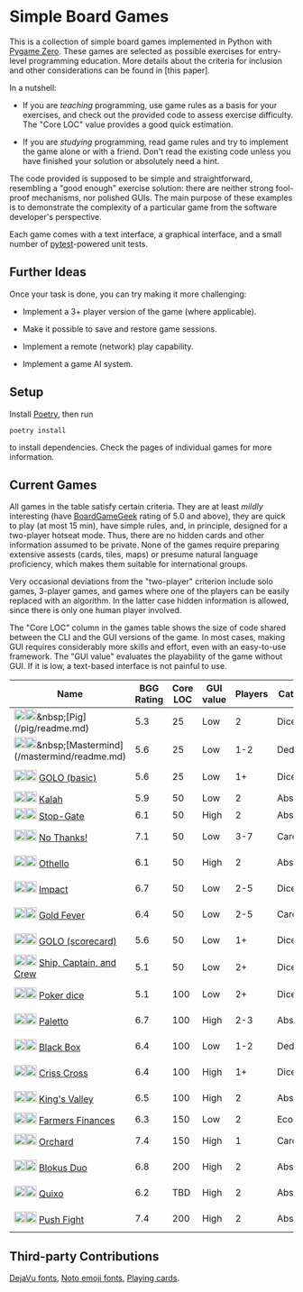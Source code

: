# Simple Board Games

This is a collection of simple board games implemented in Python with [Pygame Zero](https://pygame-zero.readthedocs.io/en/stable/). These games are selected as possible exercises for entry-level programming education. More details about the criteria for inclusion and other considerations can be found in [this paper].

In a nutshell:

- If you are _teaching_ programming, use game rules as a basis for your exercises, and check out the provided code to assess exercise difficulty. The "Core LOC" value provides a good quick estimation.

- If you are _studying_ programming, read game rules and try to implement the game alone or with a friend. Don't read the existing code unless you have finished your solution or absolutely need a hint.

The code provided is supposed to be simple and straightforward, resembling a "good enough" exercise solution: there are neither strong fool-proof mechanisms, nor polished GUIs. The main purpose of these examples is to demonstrate the complexity of a particular game from the software developer's perspective.

Each game comes with a text interface, a graphical interface, and a small number of [pytest](https://pytest.org/)-powered unit tests.

## Further Ideas

Once your task is done, you can try making it more challenging:

- Implement a 3+ player version of the game (where applicable).

- Make it possible to save and restore game sessions.

- Implement a remote (network) play capability.

- Implement a game AI system.

## Setup

Install [Poetry](https://python-poetry.org), then run

```shell
poetry install
```

to install dependencies. Check the pages of individual games for more information.

## Current Games

All games in the table satisfy certain criteria. They are at least _mildly_ interesting (have [BoardGameGeek](https://boardgamegeek.com) rating of 5.0 and above), they are quick to play (at most 15 min), have simple rules, and, in principle, designed for a two-player hotseat mode. Thus, there are no hidden cards and other information assumed to be private. None of the games require preparing extensive assests (cards, tiles, maps) or presume natural language proficiency, which makes them suitable for international groups.

Very occasional deviations from the "two-player" criterion include solo games, 3-player games, and games where one of the players can be easily replaced with an algorithm. In the latter case hidden information is allowed, since there is only one human player involved.

The "Core LOC" column in the games table shows the size of code shared between the CLI and the GUI versions of the game. In most cases, making GUI requires considerably more skills and effort, even with an easy-to-use framework. The "GUI value" evaluates the playability of the game without GUI. If it is low, a text-based interface is not painful to use.

<!--GAMES_TABLE-->
|Name|BGG Rating|Core LOC|GUI value|Players|Category|Topics|
|---|---|---|---|---|---|---|
|[<img src=https://cf.geekdo-static.com/icons/favicon2.ico width=20>](https://boardgamegeek.com/boardgame/161130/pig)[<img src="https://upload.wikimedia.org/wikipedia/commons/5/5a/Wikipedia's_W.svg" width=20>](https://en.wikipedia.org/wiki/Pig_(dice_game))&nbsp;[Pig](/pig/readme.md)|5.3|25|Low|2|Dice|Basics|
|[<img src=https://cf.geekdo-static.com/icons/favicon2.ico width=20>](https://boardgamegeek.com/boardgame/2392/mastermind)[<img src="https://upload.wikimedia.org/wikipedia/commons/5/5a/Wikipedia's_W.svg" width=20>](https://en.wikipedia.org/wiki/Mastermind_(board_game))&nbsp;[Mastermind](/mastermind/readme.md)|5.6|25|Low|1-2|Deduction|Basics, Arrays|
|[<img src=https://cf.geekdo-static.com/icons/favicon2.ico width=20>](https://boardgamegeek.com/boardgame/7270/golo)[<img src=https://upload.wikimedia.org/wikipedia/commons/7/74/Internet-web-browser.svg width=20>](https://www.zobmondo.com/products/golo-golf-dice-game)&nbsp;[GOLO (basic)](/golo-basic/readme.md)|5.6|25|Low|1+|Dice|Basics, Arrays|
|[<img src=https://cf.geekdo-static.com/icons/favicon2.ico width=20>](https://boardgamegeek.com/boardgame/2448/kalah)[<img src="https://upload.wikimedia.org/wikipedia/commons/5/5a/Wikipedia's_W.svg" width=20>](https://en.wikipedia.org/wiki/Kalah)&nbsp;[Kalah](/kalah/readme.md)|5.9|50|Low|2|Abstract|Arrays|
|[<img src=https://cf.geekdo-static.com/icons/favicon2.ico width=20>](https://boardgamegeek.com/boardgame/7450/stop-gate)[<img src="https://upload.wikimedia.org/wikipedia/commons/5/5a/Wikipedia's_W.svg" width=20>](https://en.wikipedia.org/wiki/Domineering)&nbsp;[Stop-Gate](/stop-gate/readme.md)|6.1|50|High|2|Abstract|2D Arrays|
|[<img src=https://cf.geekdo-static.com/icons/favicon2.ico width=20>](https://boardgamegeek.com/boardgame/12942/no-thanks)[<img src="https://upload.wikimedia.org/wikipedia/commons/5/5a/Wikipedia's_W.svg" width=20>](https://en.wikipedia.org/wiki/No_Thanks!_(game))&nbsp;[No Thanks!](/no-thanks/readme.md)|7.1|50|Low|3-7|Cards|Arrays, Algorithms|
|[<img src=https://cf.geekdo-static.com/icons/favicon2.ico width=20>](https://boardgamegeek.com/boardgame/2389/othello)[<img src="https://upload.wikimedia.org/wikipedia/commons/5/5a/Wikipedia's_W.svg" width=20>](https://en.wikipedia.org/wiki/Reversi)&nbsp;[Othello](/othello/readme.md)|6.1|50|High|2|Abstract|2D Arrays, Algorithms+|
|[<img src=https://cf.geekdo-static.com/icons/favicon2.ico width=20>](https://boardgamegeek.com/boardgame/246228/impact-battle-elements)[<img src=https://upload.wikimedia.org/wikipedia/commons/7/74/Internet-web-browser.svg width=20>](https://whatsericplaying.com/2018/12/24/impact-battle-of-elements/)&nbsp;[Impact](/impact/readme.md)|6.7|50|Low|2-5|Dice|Arrays, Algorithms|
|[<img src=https://cf.geekdo-static.com/icons/favicon2.ico width=20>](https://boardgamegeek.com/boardgame/234120/gold-fever)[<img src=https://upload.wikimedia.org/wikipedia/commons/7/74/Internet-web-browser.svg width=20>](http://strongholdgames.com/our-games/gold-fever/)&nbsp;[Gold Fever](/gold-fever/readme.md)|6.4|50|Low|2-5|Cards|Basics, Arrays|
|[<img src=https://cf.geekdo-static.com/icons/favicon2.ico width=20>](https://boardgamegeek.com/boardgame/7270/golo)[<img src=https://upload.wikimedia.org/wikipedia/commons/7/74/Internet-web-browser.svg width=20>](https://www.zobmondo.com/products/golo-golf-dice-game)&nbsp;[GOLO (scorecard)](/golo-scard/readme.md)|5.6|50|Low|1+|Dice|Arrays, Algorithms|
|[<img src=https://cf.geekdo-static.com/icons/favicon2.ico width=20>](https://boardgamegeek.com/boardgame/18812/ship-captain-and-crew)[<img src="https://upload.wikimedia.org/wikipedia/commons/5/5a/Wikipedia's_W.svg" width=20>](https://en.wikipedia.org/wiki/Ship,_captain,_and_crew)&nbsp;[Ship, Captain, and Crew](/scc/readme.md)|5.1|50|Low|2+|Dice|Arrays, Algorithms|
|[<img src=https://cf.geekdo-static.com/icons/favicon2.ico width=20>](https://boardgamegeek.com/boardgame/10502/poker-dice)[<img src="https://upload.wikimedia.org/wikipedia/commons/5/5a/Wikipedia's_W.svg" width=20>](https://en.wikipedia.org/wiki/Poker_dice)&nbsp;[Poker dice](/poker-dice/readme.md)|5.1|100|Low|2+|Dice|Arrays, Algorithms|
|[<img src=https://cf.geekdo-static.com/icons/favicon2.ico width=20>](https://boardgamegeek.com/boardgame/101463/paletto)[<img src=https://upload.wikimedia.org/wikipedia/commons/7/74/Internet-web-browser.svg width=20>](https://spielstein.com/games/paletto/rules)&nbsp;[Paletto](/paletto/readme.md)|6.7|100|High|2-3|Abstract|Graphs, Algorithms+|
|[<img src=https://cf.geekdo-static.com/icons/favicon2.ico width=20>](https://boardgamegeek.com/boardgame/165/black-box)[<img src="https://upload.wikimedia.org/wikipedia/commons/5/5a/Wikipedia's_W.svg" width=20>](https://en.wikipedia.org/wiki/Black_Box_(game))&nbsp;[Black Box](/black-box/readme.md)|6.4|100|Low|1-2|Deduction|2D Arrays, Algorithms+|
|[<img src=https://cf.geekdo-static.com/icons/favicon2.ico width=20>](https://boardgamegeek.com/boardgame/220988/criss-cross)[<img src=https://upload.wikimedia.org/wikipedia/commons/7/74/Internet-web-browser.svg width=20>](https://www.thefamilygamers.com/criss-cross/)&nbsp;[Criss Cross](/criss-cross/readme.md)|6.4|100|High|1+|Dice|2D Arrays, Algorithms|
|[<img src=https://cf.geekdo-static.com/icons/favicon2.ico width=20>](https://boardgamegeek.com/boardgame/86169/kings-valley)[<img src=https://upload.wikimedia.org/wikipedia/commons/7/74/Internet-web-browser.svg width=20>](http://www.logygames.com/english/kingsvalley.html)&nbsp;[King's Valley](/kings-valley/readme.md)|6.5|100|High|2|Abstract|2D Arrays, Algorithms|
|[<img src=https://cf.geekdo-static.com/icons/favicon2.ico width=20>](https://boardgamegeek.com/boardgame/201028/farmers-finances)[<img src=https://cf.geekdo-static.com/icons/favicon2.ico width=20>](https://boardgamegeek.com/thread/1525550/farmers-finances-2016-9-card-nanogame-contest)&nbsp;[Farmers Finances](/farmers/readme.md)|6.3|150|Low|2|Economic|Basics|
|[<img src=https://cf.geekdo-static.com/icons/favicon2.ico width=20>](https://boardgamegeek.com/boardgame/245487/orchard-9-card-solitaire-game)[<img src=https://upload.wikimedia.org/wikipedia/commons/7/74/Internet-web-browser.svg width=20>](https://www.sideroomgames.com/product/orchard/)&nbsp;[Orchard](/orchard/readme.md)|7.4|150|High|1|Cards|2D Arrays, Algorithms+|
|[<img src=https://cf.geekdo-static.com/icons/favicon2.ico width=20>](https://boardgamegeek.com/boardgame/16395/blokus-duo)[<img src="https://upload.wikimedia.org/wikipedia/commons/5/5a/Wikipedia's_W.svg" width=20>](https://en.wikipedia.org/wiki/Blokus)&nbsp;[Blokus Duo](/blokus-duo/readme.md)|6.8|200|High|2|Abstract|2D Arrays, Algorithms+|
|[<img src=https://cf.geekdo-static.com/icons/favicon2.ico width=20>](https://boardgamegeek.com/boardgame/3190/quixo)[<img src=https://upload.wikimedia.org/wikipedia/commons/7/74/Internet-web-browser.svg width=20>](https://www.ultraboardgames.com/quixo/game-rules.php)&nbsp;[Quixo](/quixo/readme.md)|6.2|TBD|High|2|Abstract|2D Arrays, Algorithms+|
|[<img src=https://cf.geekdo-static.com/icons/favicon2.ico width=20>](https://boardgamegeek.com/boardgame/54221/push-fight)[<img src=https://upload.wikimedia.org/wikipedia/commons/7/74/Internet-web-browser.svg width=20>](https://pushfightgame.com)&nbsp;[Push Fight](/push-fight/readme.md)|7.4|200|High|2|Abstract|2D Arrays, Graphs|

<!--GAMES_TABLE_END-->

## Third-party Contributions

[DejaVu fonts](https://dejavu-fonts.github.io), [Noto emoji fonts](https://github.com/googlefonts/noto-emoji), [Playing cards](https://en.wikipedia.org/wiki/Standard_52-card_deck).
